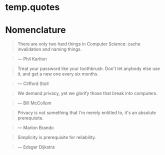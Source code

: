 # temp.quotes

# Nomenclature

> There are only two hard things in Computer Science: cache invalidation and naming things.

> — Phil Karlton

> Treat your password like your toothbrush. Don't let anybody else use it, and get a new one every six months.

> — Clifford Stoll


> We demand privacy, yet we glorify those that break into computers.

> — Bill McCollum

> Privacy is not something that I'm merely entitled to, it's an absolute prerequisite.

> — Marlon Brando

> Simplicity is prerequisite for reliability.

> — Edsger Dijkstra
